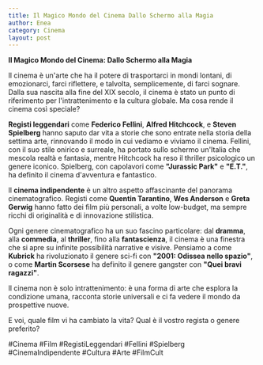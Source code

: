 ```yaml
---
title: Il Magico Mondo del Cinema Dallo Schermo alla Magia
author: Enea
category: Cinema
layout: post
---
```


**Il Magico Mondo del Cinema: Dallo Schermo alla Magia**

Il cinema è un'arte che ha il potere di trasportarci in mondi lontani, di emozionarci, farci riflettere, e talvolta, semplicemente, di farci sognare. Dalla sua nascita alla fine del XIX secolo, il cinema è stato un punto di riferimento per l'intrattenimento e la cultura globale. Ma cosa rende il cinema così speciale?

**Registi leggendari** come **Federico Fellini**, **Alfred Hitchcock**, e **Steven Spielberg** hanno saputo dar vita a storie che sono entrate nella storia della settima arte, rinnovando il modo in cui vediamo e viviamo il cinema. Fellini, con il suo stile onirico e surreale, ha portato sullo schermo un'Italia che mescola realtà e fantasia, mentre Hitchcock ha reso il thriller psicologico un genere iconico. Spielberg, con capolavori come **"Jurassic Park"** e **"E.T."**, ha definito il cinema d'avventura e fantastico.

Il **cinema indipendente** è un altro aspetto affascinante del panorama cinematografico. Registi come **Quentin Tarantino**, **Wes Anderson** e **Greta Gerwig** hanno fatto dei film più personali, a volte low-budget, ma sempre ricchi di originalità e di innovazione stilistica.

Ogni genere cinematografico ha un suo fascino particolare: dal **dramma**, alla **commedia**, al **thriller**, fino alla **fantascienza**, il cinema è una finestra che si apre su infinite possibilità narrative e visive. Pensiamo a come **Kubrick** ha rivoluzionato il genere sci-fi con **"2001: Odissea nello spazio"**, o come **Martin Scorsese** ha definito il genere gangster con **"Quei bravi ragazzi"**.

Il cinema non è solo intrattenimento: è una forma di arte che esplora la condizione umana, racconta storie universali e ci fa vedere il mondo da prospettive nuove.

E voi, quale film vi ha cambiato la vita? Qual è il vostro regista o genere preferito?

#Cinema #Film #RegistiLeggendari #Fellini #Spielberg #CinemaIndipendente #Cultura #Arte #FilmCult

